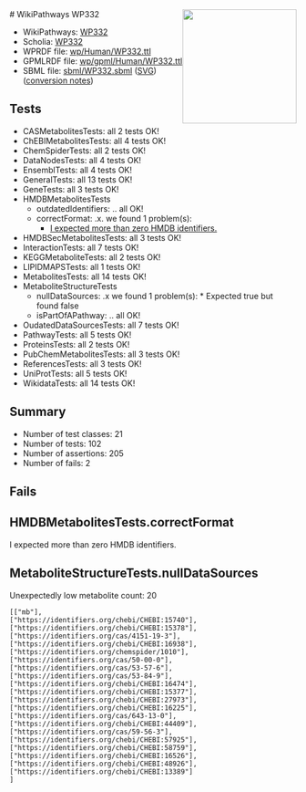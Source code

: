 <img style="float: right; width: 200px" src="../logo.png" />
# WikiPathways WP332

* WikiPathways: [WP332](https://identifiers.org/wikipathways:WP332)
* Scholia: [WP332](https://scholia.toolforge.org/wikipathways/WP332)
* WPRDF file: [wp/Human/WP332.ttl](../wp/Human/WP332.ttl)
* GPMLRDF file: [wp/gpml/Human/WP332.ttl](../wp/gpml/Human/WP332.ttl)
* SBML file: [sbml/WP332.sbml](../sbml/WP332.sbml) ([SVG](../sbml/WP332.svg)) ([conversion notes](../sbml/WP332.txt))

## Tests
* CASMetabolitesTests: all 2 tests OK!
* ChEBIMetabolitesTests: all 4 tests OK!
* ChemSpiderTests: all 2 tests OK!
* DataNodesTests: all 4 tests OK!
* EnsemblTests: all 4 tests OK!
* GeneralTests: all 13 tests OK!
* GeneTests: all 3 tests OK!
* HMDBMetabolitesTests
    * outdatedIdentifiers: .. all OK!
    * correctFormat: .x. we found 1 problem(s):
        * [I expected more than zero HMDB identifiers.](#ad154c1e)
* HMDBSecMetabolitesTests: all 3 tests OK!
* InteractionTests: all 7 tests OK!
* KEGGMetaboliteTests: all 2 tests OK!
* LIPIDMAPSTests: all 1 tests OK!
* MetabolitesTests: all 14 tests OK!
* MetaboliteStructureTests
    * nullDataSources: .x we found 1 problem(s):
            * Expected true but found false
    * isPartOfAPathway: .. all OK!
* OudatedDataSourcesTests: all 7 tests OK!
* PathwayTests: all 5 tests OK!
* ProteinsTests: all 2 tests OK!
* PubChemMetabolitesTests: all 3 tests OK!
* ReferencesTests: all 3 tests OK!
* UniProtTests: all 5 tests OK!
* WikidataTests: all 14 tests OK!


## Summary

* Number of test classes: 21
* Number of tests: 102
* Number of assertions: 205
* Number of fails: 2

## Fails

<a name="ad154c1e" />

## HMDBMetabolitesTests.correctFormat

I expected more than zero HMDB identifiers.
<a name="919041a8" />

## MetaboliteStructureTests.nullDataSources

Unexpectedly low metabolite count: 20
```
[["mb"],
["https://identifiers.org/chebi/CHEBI:15740"],
["https://identifiers.org/chebi/CHEBI:15378"],
["https://identifiers.org/cas/4151-19-3"],
["https://identifiers.org/chebi/CHEBI:16938"],
["https://identifiers.org/chemspider/1010"],
["https://identifiers.org/cas/50-00-0"],
["https://identifiers.org/cas/53-57-6"],
["https://identifiers.org/cas/53-84-9"],
["https://identifiers.org/chebi/CHEBI:16474"],
["https://identifiers.org/chebi/CHEBI:15377"],
["https://identifiers.org/chebi/CHEBI:27973"],
["https://identifiers.org/chebi/CHEBI:16225"],
["https://identifiers.org/cas/643-13-0"],
["https://identifiers.org/chebi/CHEBI:44409"],
["https://identifiers.org/cas/59-56-3"],
["https://identifiers.org/chebi/CHEBI:57925"],
["https://identifiers.org/chebi/CHEBI:58759"],
["https://identifiers.org/chebi/CHEBI:16526"],
["https://identifiers.org/chebi/CHEBI:48926"],
["https://identifiers.org/chebi/CHEBI:13389"]
]
```

